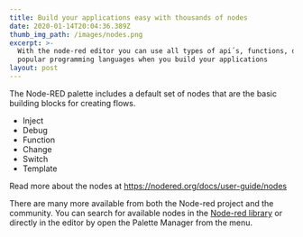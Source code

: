 ```yaml
---
title: Build your applications easy with thousands of nodes
date: 2020-01-14T20:04:36.389Z
thumb_img_path: /images/nodes.png
excerpt: >-
  With the node-red editor you can use all types of api´s, functions, devices or
  popular programming languages when you build your applications
layout: post
---
```

<meta name="description" content="With the node-red editor you can use all types of api´s, functions, devices or popular programming languages when you build your applications.">

<meta name="keywords" content="thousands of nodes available, node-red, rodened editor, flows, no coding, visual programming, integromat, zapier, productivity, integration, secure, save time, aoutomate processes, rapid development">

The Node-RED palette includes a default set of nodes that are the basic building blocks for creating flows.

- Inject 
- Debug 
- Function
- Change
- Switch
- Template

Read more about the nodes at https://nodered.org/docs/user-guide/nodes

There are many more available from both the Node-red project and the community. You can search for available nodes in the [Node-red library](https://flows.nodered.org/search?type=node&type=flow&type=collection) or directly in the editor by open the Palette Manager from the menu.
